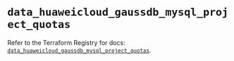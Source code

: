 # `data_huaweicloud_gaussdb_mysql_project_quotas`

Refer to the Terraform Registry for docs: [`data_huaweicloud_gaussdb_mysql_project_quotas`](https://registry.terraform.io/providers/huaweicloud/huaweicloud/1.71.1/docs/data-sources/gaussdb_mysql_project_quotas).
